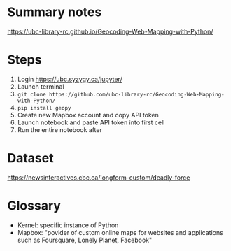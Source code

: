 
# Summary notes #

https://ubc-library-rc.github.io/Geocoding-Web-Mapping-with-Python/ 

# Steps #

1. Login https://ubc.syzygy.ca/jupyter/
2. Launch terminal 
3. ```git clone https://github.com/ubc-library-rc/Geocoding-Web-Mapping-with-Python/ ```
4. ```pip install geopy```
5. Create new Mapbox account and copy API token
6. Launch notebook and paste API token into first cell
7. Run the entire notebook after

# Dataset #

https://newsinteractives.cbc.ca/longform-custom/deadly-force

# Glossary #
- Kernel: specific instance of Python
- Mapbox: "povider of custom online maps for websites and applications such as Foursquare, Lonely Planet, Facebook"
